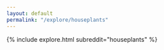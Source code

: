 ```yaml
---
layout: default
permalink: "/explore/houseplants"
---
```


{% include explore.html subreddit="houseplants" %}
